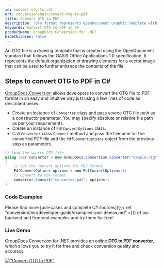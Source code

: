 ```yaml
---
id: convert-otg-to-pdf
url: conversion/net/convert-otg-to-pdf
title: Convert OTG to PDF
description: "OTG format represents OpenDocument Graphic Template with .otg extension. Learn how to convert OTG to PDF file programmatically in C# language using GroupDocs.Conversion for .NET library."
keywords: Convert OTG to PDF in C#
productName: GroupDocs.Conversion for .NET
hideChildren: False
---
```


An OTG file is a drawing template that is created using the OpenDocument standard that follows the OASIS Office Applications 1.0 specification. It represents the default organization of drawing elements for a vector image that can be used to further enhance the contents of the file.

## Steps to convert OTG to PDF in C#

[GroupDocs.Conversion](https://products.groupdocs.com/conversion/net) allows developers to convert the OTG file to PDF format in an easy and intuitive way just using a few lines of code as described below:

* Create an instance of `Converter` class and pass source OTG file path as a constructor parameter. You may specify absolute or relative file path as per your requirements. 
* Create an instance of `PdfConvertOptions` class.
* Call `Converter` class `Convert` method and pass the filename for the converted PDF file and the `PdfConvertOptions` object from the previous step as parameters.

```csharp
// Load the source OTG file
using (var converter = new GroupDocs.Conversion.Converter("sample.otg"))
{
    // Set the convert options for PDF format
    PdfConvertOptions options = new PdfConvertOptions();
    // Convert to PDF format
    converter.Convert("converted.pdf", options);
}
```

### Code Examples

Please find more [use-cases and complete C# sources]({{< ref "conversion/net/developer-guide/examples-and-demos.md" >}}) of our backend and frontend examples and try them for free!

### Live Demo

GroupDocs.Conversion for .NET provides an online [**OTG to PDF converter**](https://products.groupdocs.app/conversion/otg-to-pdf), which allows you to try it for free and check conversion quality and accuracy.

[!["Convert OTG to PDF"](conversion/net/images/convert-otg-to-pdf.png)](https://products.groupdocs.app/conversion/otg-to-pdf)